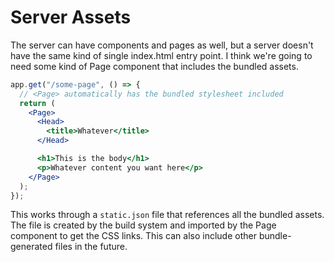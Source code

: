 # Server Assets

The server can have components and pages as well, but a server doesn't have the same kind of single index.html entry point. I think we're going to need some kind of Page component that includes the bundled assets.

```jsx
app.get("/some-page", () => {
  // <Page> automatically has the bundled stylesheet included
  return (
    <Page>
      <Head>
        <title>Whatever</title>
      </Head>

      <h1>This is the body</h1>
      <p>Whatever content you want here</p>
    </Page>
  );
});
```

This works through a `static.json` file that references all the bundled assets. The file is created by the build system and imported by the Page component to get the CSS links. This can also include other bundle-generated files in the future.
